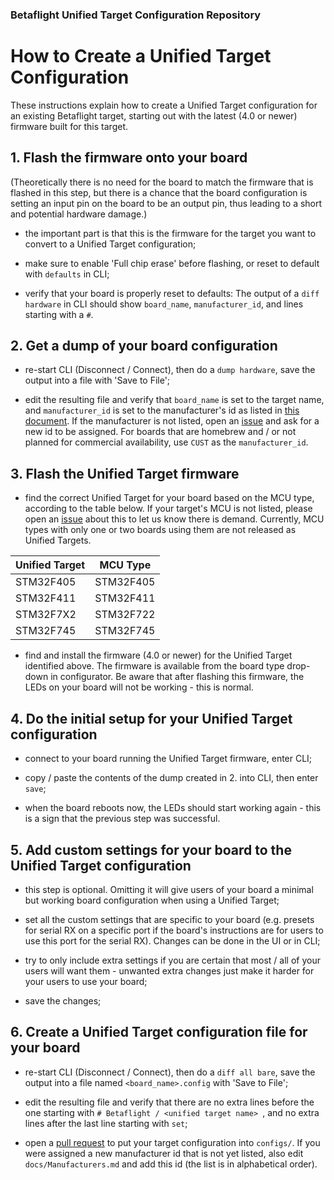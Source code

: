 ### Betaflight Unified Target Configuration Repository


# How to Create a Unified Target Configuration

These instructions explain how to create a Unified Target configuration for an existing Betaflight target, starting out with the latest (4.0 or newer) firmware built for this target.


## 1. Flash the firmware onto your board

(Theoretically there is no need for the board to match the firmware that is flashed in this step, but there is a chance that the board configuration is setting an input pin on the board to be an output pin, thus leading to a short and potential hardware damage.)

- the important part is that this is the firmware for the target you want to convert to a Unified Target configuration;

- make sure to enable 'Full chip erase' before flashing, or reset to default with `defaults` in CLI;

- verify that your board is properly reset to defaults: The output of a `diff hardware` in CLI should show `board_name`, `manufacturer_id`, and lines starting with a `#`.


## 2. Get a dump of your board configuration

- re-start CLI (Disconnect / Connect), then do a `dump hardware`, save the output into a file with 'Save to File';

- edit the resulting file and verify that `board_name` is set to the target name, and `manufacturer_id` is set to the manufacturer's id as listed in [this document](docs/Manufacturers.md). If the manufacturer is not listed, open an [issue](https://github.com/betaflight/unified-targets/issues) and ask for a new id to be assigned. For boards that are homebrew and / or not planned for commercial availability, use `CUST` as the `manufacturer_id`.

## 3. Flash the Unified Target firmware

- find the correct Unified Target for your board based on the MCU type, according to the table below. If your target's MCU is not listed, please open an [issue](https://github.com/betaflight/betaflight/issues) about this to let us know there is demand. Currently, MCU types with only one or two boards using them are not released as Unified Targets.

|Unified Target|MCU Type|
|-|-|
|STM32F405|STM32F405|
|STM32F411|STM32F411|
|STM32F7X2|STM32F722|
|STM32F745|STM32F745|

- find and install the firmware (4.0 or newer) for the Unified Target identified above. The firmware is available from the board type drop-down in configurator. Be aware that after flashing this firmware, the LEDs on your board will not be working - this is normal.


## 4. Do the initial setup for your Unified Target configuration

- connect to your board running the Unified Target firmware, enter CLI;

- copy / paste the contents of the dump created in 2. into CLI, then enter `save`;

- when the board reboots now, the LEDs should start working again - this is a sign that the previous step was successful.


## 5. Add custom settings for your board to the Unified Target configuration

- this step is optional. Omitting it will give users of your board a minimal but working board configuration when using a Unified Target;

- set all the custom settings that are specific to your board (e.g. presets for serial RX on a specific port if the board's instructions are for users to use this port for the serial RX). Changes can be done in the UI or in CLI;

- try to only include extra settings if you are certain that most / all of your users will want them - unwanted extra changes just make it harder for your users to use your board;

- save the changes;


## 6. Create a Unified Target configuration file for your board

- re-start CLI (Disconnect / Connect), then do a `diff all bare`, save the output into a file named `<board_name>.config` with 'Save to File';

- edit the resulting file and verify that there are no extra lines before the one starting with `# Betaflight / <unified target name> `, and no extra lines after the last line starting with `set`;

- open a [pull request](https://github.com/betaflight/unified-targets/pulls) to put your target configuration into `configs/`. If you were assigned a new manufacturer id that is not yet listed, also edit `docs/Manufacturers.md` and add this id (the list is in alphabetical order).
